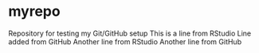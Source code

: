 # myrepo
Repository for testing my Git/GitHub setup
This is a line from RStudio
Line added from GitHub
Another line from RStudio
Another line from GitHub
